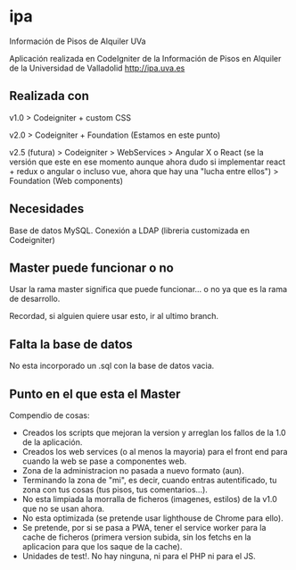 # ipa
Información de Pisos de Alquiler UVa

Aplicación realizada en CodeIgniter de la Información de Pisos en Alquiler de la Universidad de Valladolid http://ipa.uva.es

## Realizada con
v1.0 > Codeigniter + custom CSS

v2.0 > Codeigniter + Foundation (Estamos en este punto)

v2.5 (futura) > Codeigniter > WebServices > Angular X o React (se la versión que este en ese momento aunque ahora dudo si implementar react + redux o angular o incluso vue, ahora que hay una "lucha entre ellos") > Foundation (Web components)

## Necesidades
Base de datos MySQL.
Conexión a LDAP (libreria customizada en Codeigniter)

## Master puede funcionar o no
Usar la rama master significa que puede funcionar... o no ya que es la rama de desarrollo.

Recordad, si alguien quiere usar esto, ir al ultimo branch.

## Falta la base de datos

No esta incorporado un .sql con la base de datos vacia.

## Punto en el que esta el Master

Compendio de cosas:

- Creados los scripts que mejoran la version y arreglan los fallos de la 1.0 de la aplicación.
- Creados los web services (o al menos la mayoria) para el front end para cuando la web se pase a componentes web.
- Zona de la administracion no pasada a nuevo formato (aun).
- Terminando la zona de "mi", es decir, cuando entras autentificado, tu zona con tus cosas (tus pisos, tus comentarios...).
- No esta limpiada la morralla de ficheros (imagenes, estilos) de la v1.0 que no se usan ahora.
- No esta optimizada (se pretende usar lighthouse de Chrome para ello).
- Se pretende, por si se pasa a PWA, tener el service worker para la cache de ficheros (primera version subida, sin los fetchs en la aplicacion para que los saque de la cache).
- Unidades de test!. No hay ninguna, ni para el PHP ni para el JS.

